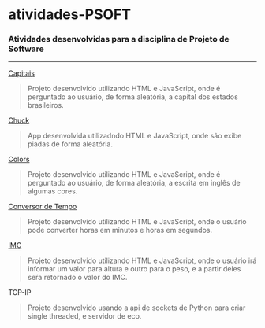# atividades-PSOFT
### Atividades desenvolvidas para a disciplina de Projeto de Software

---
[Capitais](https://thalytabdn.github.io/atividades-PSOFT/capitais/index.html)
>Projeto desenvolvido utilizando HTML e JavaScript, onde é perguntado ao usuário, de forma aleatória, a capital dos estados brasileiros.

[Chuck](https://thalytabdn.github.io/atividades-PSOFT/chuck0/index.html)
>App desenvolvida utilizadndo HTML e JavaScript, onde são exibe piadas de forma aleatória.

[Colors](https://thalytabdn.github.io/atividades-PSOFT/colors/index.html)
>Projeto desenvolvido utilizando HTML e JavaScript, onde é perguntado ao usuário, de forma aleatória, a escrita em inglês de algumas cores.

[Conversor de Tempo](https://thalytabdn.github.io/atividades-PSOFT/conversorTempo/index.html)
>Projeto desenvolvido utilizando HTML e JavaScript, onde o usuário pode converter horas em minutos e horas em segundos.

[IMC](https://thalytabdn.github.io/atividades-PSOFT/conversorTempo/index.html)
>Projeto desenvolvido utilizando HTML e JavaScript, onde o usuário irá informar um valor para altura e outro para o peso, e a partir deles seŕa retornado o valor do IMC.

TCP-IP
>Projeto desenvolvido usando a api de sockets de Python para criar single threaded, e servidor de eco. 




 

